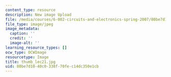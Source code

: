 ```yaml
---
content_type: resource
description: New image Upload
file: /media/courses/6-002-circuits-and-electronics-spring-2007/80be7d1040c0338f70fec14dc350e1cb_thumb_lec21.jpg
file_type: image/jpeg
image_metadata:
  caption: ''
  credit: ''
  image-alt: ''
learning_resource_types: []
ocw_type: OCWImage
resourcetype: Image
title: thumb_lec21.jpg
uid: 80be7d10-40c0-338f-70fe-c14dc350e1cb
---
```


